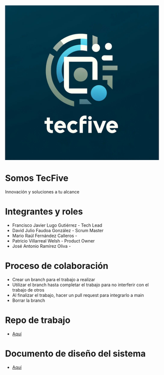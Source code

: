 ![logo](Logo.jpeg)
# Somos TecFive
Innovación y soluciones a tu alcance

# Integrantes y roles

* Francisco Javier Lugo Gutiérrez - Tech Lead
* David Julio Faudoa González - Scrum Master
* Mario Raúl Fernández Calleros - 
* Patricio Villarreal Welsh - Product Owner
* José Antonio Ramírez Oliva - 

# Proceso de colaboración

* Crear un branch para el trabajo a realizar
* Utilizar el branch hasta completar el trabajo para no interferir con el trabajo de otros
* Al finalizar el trabajo, hacer un pull request para integrarlo a main
* Borrar la branch

# Repo de trabajo
* [Aquí](https://github.com/TecFive/DREAM-Lab)

# Documento de diseño del sistema
* [Aquí](https://docs.google.com/document/d/1hbnX9evKYIglci6RCuS1M_4XSNoFJMvksgWniFUpt1s/edit?usp=sharing)
